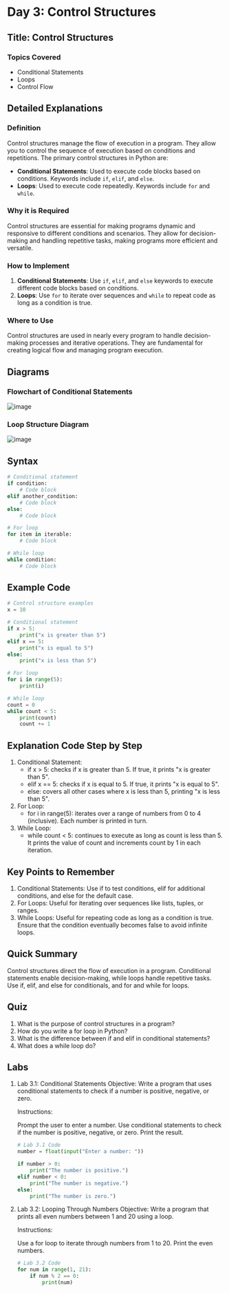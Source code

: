 # Day 3: Control Structures

## Title: Control Structures

### Topics Covered
- Conditional Statements
- Loops
- Control Flow

## Detailed Explanations

### Definition
Control structures manage the flow of execution in a program. They allow you to control the sequence of execution based on conditions and repetitions. The primary control structures in Python are:
- **Conditional Statements**: Used to execute code blocks based on conditions. Keywords include `if`, `elif`, and `else`.
- **Loops**: Used to execute code repeatedly. Keywords include `for` and `while`.

### Why it is Required
Control structures are essential for making programs dynamic and responsive to different conditions and scenarios. They allow for decision-making and handling repetitive tasks, making programs more efficient and versatile.

### How to Implement
1. **Conditional Statements**: Use `if`, `elif`, and `else` keywords to execute different code blocks based on conditions.
2. **Loops**: Use `for` to iterate over sequences and `while` to repeat code as long as a condition is true.

### Where to Use
Control structures are used in nearly every program to handle decision-making processes and iterative operations. They are fundamental for creating logical flow and managing program execution.

## Diagrams

### Flowchart of Conditional Statements
![image](https://github.com/karthikputtoju/Mastering-Python-in-21-Days/assets/37204779/2be0e4aa-96c5-426f-8986-fc1a6815baf9)

### Loop Structure Diagram
![image](https://github.com/karthikputtoju/Mastering-Python-in-21-Days/assets/37204779/c50dddff-515f-4122-acc8-a7993eaeb584)

## Syntax
```python
# Conditional statement
if condition:
    # Code block
elif another_condition:
    # Code block
else:
    # Code block

# For loop
for item in iterable:
    # Code block

# While loop
while condition:
    # Code block
```

## Example Code
```python
# Control structure examples
x = 10

# Conditional statement
if x > 5:
    print("x is greater than 5")
elif x == 5:
    print("x is equal to 5")
else:
    print("x is less than 5")

# For loop
for i in range(5):
    print(i)

# While loop
count = 0
while count < 5:
    print(count)
    count += 1
```

## Explanation Code Step by Step
1. Conditional Statement:
	- if x > 5: checks if x is greater than 5. If true, it prints "x is greater than 5".
	- elif x == 5: checks if x is equal to 5. If true, it prints "x is equal to 5".
	- else: covers all other cases where x is less than 5, printing "x is less than 5".
2. For Loop:
	- for i in range(5): iterates over a range of numbers from 0 to 4 (inclusive). Each number is printed in turn.
3. While Loop:
	- while count < 5: continues to execute as long as count is less than 5. It prints the value of count and increments count by 1 in each iteration.

## Key Points to Remember
1. Conditional Statements: Use if to test conditions, elif for additional conditions, and else for the default case.
2. For Loops: Useful for iterating over sequences like lists, tuples, or ranges.
3. While Loops: Useful for repeating code as long as a condition is true. Ensure that the condition eventually becomes false to avoid infinite loops.

## Quick Summary
Control structures direct the flow of execution in a program. Conditional statements enable decision-making, while loops handle repetitive tasks. Use if, elif, and else for conditionals, and for and while for loops.

## Quiz
1. What is the purpose of control structures in a program?
2. How do you write a for loop in Python?
3. What is the difference between if and elif in conditional statements?
4. What does a while loop do?

## Labs
1. Lab 3.1: Conditional Statements
   Objective: Write a program that uses conditional statements to check if a number is positive, negative, or zero.

   Instructions:

   Prompt the user to enter a number.
   Use conditional statements to check if the number is positive, negative, or zero.
   Print the result.
	```python
	# Lab 3.1 Code
	number = float(input("Enter a number: "))
	
	if number > 0:
	    print("The number is positive.")
	elif number < 0:
	    print("The number is negative.")
	else:
	    print("The number is zero.")
	```
2. Lab 3.2: Looping Through Numbers
   Objective: Write a program that prints all even numbers between 1 and 20 using a loop.

   Instructions:

   Use a for loop to iterate through numbers from 1 to 20.
   Print the even numbers.
	```python
	# Lab 3.2 Code
	for num in range(1, 21):
	    if num % 2 == 0:
	        print(num)
	```

